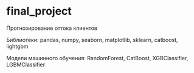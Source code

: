 # final_project

Прогнозирование оттока клиентов

Библиотеки: pandas, numpy, seaborn, matplotlib, sklearn, catboost, lightgbm

Модели машинного обучения: RandomForest, CatBoost, XGBClassifier, LGBMClassifier
